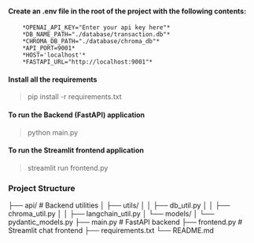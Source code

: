 #### Create an .env file in the root of the project with the following contents:

        *OPENAI_API_KEY="Enter your api key here"* 
        *DB_NAME_PATH="./database/transaction.db"*
        *CHROMA_DB_PATH="./database/chroma_db"*
        *API_PORT=9001*
        *HOST='localhost'*
        *FASTAPI_URL="http://localhost:9001"*


#### Install all the requirements
> pip install -r requirements.txt

#### To run the Backend (FastAPI) application
> python main.py

#### To run the Streamlit frontend application
> streamlit run frontend.py



### Project Structure

├── api/                      # Backend utilities
│   ├── utils/
│   │   ├── db_util.py
│   │   ├── chroma_util.py
│   │   ├── langchain_util.py
│   └── models/
│       └── pydantic_models.py
├── main.py                    # FastAPI backend
├── frontend.py                # Streamlit chat frontend
├── requirements.txt
└── README.md
